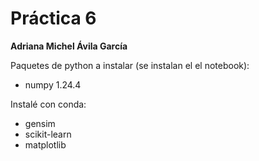 # Práctica 6

**Adriana Michel Ávila García**

Paquetes de python a instalar (se instalan el el notebook):
- numpy 1.24.4

Instalé con conda:
- gensim
- scikit-learn
- matplotlib